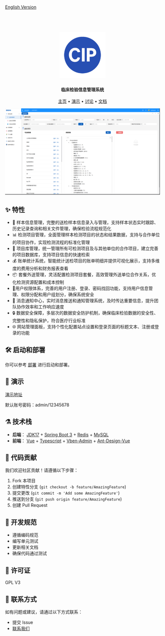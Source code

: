 [English Version](./README-en.md)

<h1 align="center">
  <br>
  <a href="https://CIP.xxx/" alt="logo" ><img src="./assets/logo-2.svg" width="150"/></a>
</h1>

<h4 align="center">临床检验信息管理系统</h4>

<p align="center">
  <a href="https://CIP.org">主页</a> •
  <a href="https://demo.CIP.org">演示</a> •
  <a href="https://github.com/CIP/CIP/discussions">讨论</a> •
  <a href="https://docs.CIP.org">文档</a> 

<!-- <a href="https://github.com/CIP/CIP/releases">下载</a> • -->
</p>


![Screenshot](./assets/HomePage.png)

## :sparkles: 特性

- :test_tube: 样本信息管理，完整的送检样本信息录入与管理，支持样本状态实时跟踪、历史记录查询和相关文件管理，确保检验流程规范化
- :bar_chart: 检测项目管理，全面管理样本检测项目的状态和结果数据，支持与合作单位的项目协作，实现检测流程的标准化管理
- :hospital: 项目库管理，统一管理所有可检测项目及与其他单位的合作项目，建立完善的项目数据库，支持项目信息的快速检索
- :moneybag: 账单统计系统，智能统计送检项目的账单明细并提供可视化展示，支持多维度的费用分析和财务报表查看
- :package: 套餐外送管理，灵活配置检测项目套餐，高效管理外送单位合作关系，优化检测资源配置和成本控制
- :busts_in_silhouette: ​用户权限体系，完善的用户注册、登录、密码找回功能，支持用户信息管理、权限分配和用户组划分，确保系统安全
- :bell: 消息通知中心，实时消息推送和通知管理系统，及时传达重要信息，提升团队协作效率和工作响应速度
- :lock: 数据安全保障，多层次的数据安全防护机制，确保临床检验数据的安全性、完整性和隐私保护，符合医疗行业标准
- :globe_with_meridians: 网站管理面板，支持个性化配置站点设置和登录页面的标题文本、注册或登录的功能

## :hammer_and_wrench: 启动和部署

你可以参考 [部署](.../docs/deploy/) 进行启动和部署。

## :eyes: 演示

[演示地址](https://demo.CIP.org)

默认账号密码：admin/12345678

## :alembic: 技术栈

- **后端**： [JDK17](https://www.oracle.com/java/technologies/javase/jdk17-archive-downloads.html) + [Spring Boot 3](https://docs.springframework.org.cn/spring-framework/reference/spring-projects.html) + [Redis](https://redis.io/) + [MySQL](https://www.mysql.com/)
- **前端**： [Vue](https://cn.vuejs.org/) + [Typescript](https://www.tslang.cn/) + [Vben-Admin](https://doc.vvbin.cn/guide/introduction.html) + [Ant-Design-Vue](https://www.antdv.com/docs/vue/introduce-cn)

## :raising_hand: 代码贡献

我们欢迎社区贡献！请遵循以下步骤：

1. Fork 本项目
2. 创建特性分支 (`git checkout -b feature/AmazingFeature`)
3. 提交更改 (`git commit -m 'Add some AmazingFeature'`)
4. 推送到分支 (`git push origin feature/AmazingFeature`)
5. 创建 Pull Request

## :triangular_ruler: 开发规范

- 遵循编码规范
- 编写单元测试
- 更新相关文档
- 确保代码通过测试

## :scroll: 许可证

GPL V3

## :loudspeaker: 联系方式

如有问题或建议，请通过以下方式联系：

- 提交 Issue
- [联系我们](http://192.168.2.202:5666/contact.html)
